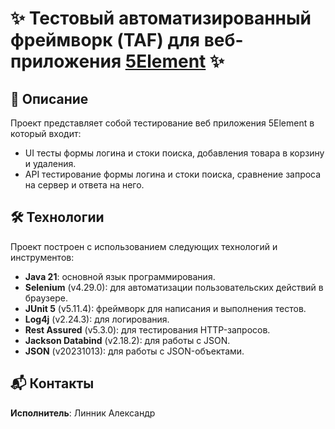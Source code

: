 # ✨ Тестовый автоматизированный фреймворк (TAF) для веб-приложения [5Element](https://5element.by/) ✨

## 📖 Описание
Проект представляет собой тестирование веб приложения 5Element в который входит:
 - UI тесты формы логина и стоки поиска, добавления товара в корзину и удаления.
 - API тестирование формы логина и стоки поиска, сравнение запроса на сервер и ответа на него.

## 🛠️ Технологии
Проект построен с использованием следующих технологий и инструментов:
- **Java 21**: основной язык программирования.
- **Selenium** (v4.29.0): для автоматизации пользовательских действий в браузере.
- **JUnit 5** (v5.11.4): фреймворк для написания и выполнения тестов.
- **Log4j** (v2.24.3): для логирования.
- **Rest Assured** (v5.3.0): для тестирования HTTP-запросов.
- **Jackson Databind** (v2.18.2): для работы с JSON.
- **JSON** (v20231013): для работы с JSON-объектами.

## 📬 Контакты
**Исполнитель**: Линник Александр  